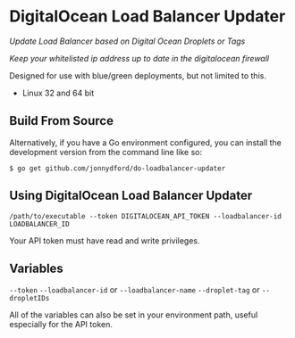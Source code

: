 # DigitalOcean Load Balancer Updater
_Update Load Balancer based on Digital Ocean Droplets or Tags_

_Keep your whitelisted ip address up to date in the digitalocean firewall_

Designed for use with blue/green deployments, but not limited to this. 

* Linux 32 and 64 bit

## Build From Source
Alternatively, if you have a Go environment configured, you can install the development version from the command line like so:

```
$ go get github.com/jonnydford/do-loadbalancer-updater
```

## Using DigitalOcean Load Balancer Updater

```
/path/to/executable --token DIGITALOCEAN_API_TOKEN --loadbalancer-id LOADBALANCER_ID
```

Your API token must have read and write privileges.

## Variables
``--token``
``--loadbalancer-id`` or ``--loadbalancer-name``
``--droplet-tag`` or ``--dropletIDs``

All of the variables can also be set in your environment path, useful especially for the API token.
